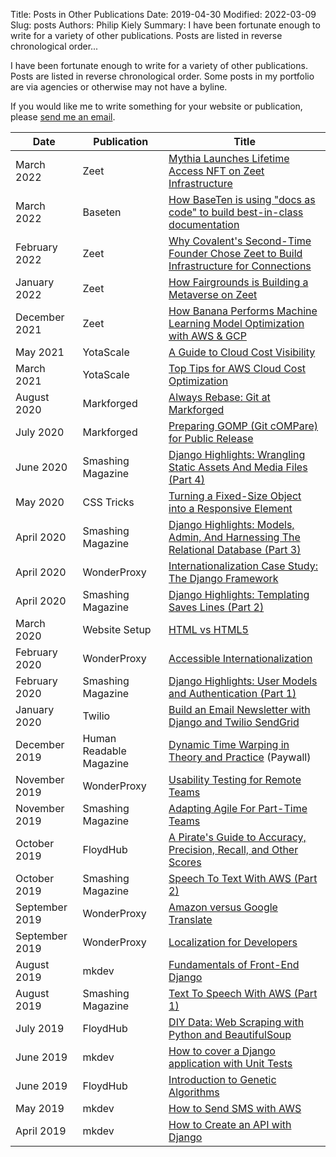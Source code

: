 Title: Posts in Other Publications
Date: 2019-04-30
Modified: 2022-03-09
Slug: posts
Authors: Philip Kiely
Summary: I have been fortunate enough to write for a variety of other publications. Posts are listed in reverse chronological order...

I have been fortunate enough to write for a variety of other publications. Posts are listed in reverse chronological order. Some posts in my portfolio are via agencies or otherwise may not have a byline.

If you would like me to write something for your website or publication, please [send me an email](mailto:philip@kiely.xyz).

Date | Publication | Title
--- | --- | ---
March 2022 | Zeet | [Mythia Launches Lifetime Access NFT on Zeet Infrastructure](https://blog.zeet.co/mythia/)
March 2022 | Baseten | [How BaseTen is using "docs as code" to build best-in-class documentation](https://blog.baseten.co/docs-as-code/)
February 2022 | Zeet | [Why Covalent's Second-Time Founder Chose Zeet to Build Infrastructure for Connections](https://blog.zeet.co/covalent/)
January 2022 | Zeet | [How Fairgrounds is Building a Metaverse on Zeet](https://blog.zeet.co/fairgrounds/)
December 2021 | Zeet | [How Banana Performs Machine Learning Model Optimization with AWS &amp; GCP](https://blog.zeet.co/banana/)
May 2021 | YotaScale | [A Guide to Cloud Cost Visibility](https://yotascale.com/cloud-cost-visibility-guide/)
March 2021 | YotaScale | [Top Tips for AWS Cloud Cost Optimization](https://yotascale.com/tips-for-cost-optimization/)
August 2020 | Markforged | [Always Rebase: Git at Markforged](https://engineering.markforged.com/#/blog/post/git_at_markforged)
July 2020 | Markforged | [Preparing GOMP (Git cOMPare) for Public Release](https://engineering.markforged.com/#/blog/post/preparing_gomp)
June 2020 | Smashing Magazine | [Django Highlights: Wrangling Static Assets And Media Files (Part 4)](https://www.smashingmagazine.com/2020/06/django-highlights-wrangling-static-assets-media-files-part-4/)
May 2020 | CSS Tricks | [Turning a Fixed-Size Object into a Responsive Element](https://css-tricks.com/turning-a-fixed-size-object-into-a-responsive-element/)
April 2020  | Smashing Magazine  | [Django Highlights: Models, Admin, And Harnessing The Relational Database (Part 3)](https://www.smashingmagazine.com/2020/04/django-highlights-models-admin-relational-database/) 
April 2020  | WonderProxy  |  [Internationalization Case Study: The Django Framework](https://wonderproxy.com/blog/internationalization-with-django/)
April 2020  | Smashing Magazine  |  [Django Highlights: Templating Saves Lines (Part 2)](https://www.smashingmagazine.com/2020/04/django-highlights-templating-saves-lines/)
March 2020  | Website Setup  |  [HTML vs HTML5](https://websitesetup.org/html-vs-html5/)
February 2020  |  WonderProxy  |  [Accessible Internationalization](https://wonderproxy.com/blog/accessible-internationalization/)
February 2020  |  Smashing Magazine  |  [Django Highlights: User Models and Authentication (Part 1)](https://www.smashingmagazine.com/2020/02/django-highlights-user-models-authentication/)
January 2020  |  Twilio | [Build an Email Newsletter with Django and Twilio SendGrid](https://www.twilio.com/blog/build-email-newsletter-django-twilio-sendgrid)
December 2019  | Human Readable Magazine  | [Dynamic Time Warping in Theory and Practice](https://humanreadablemag.com/issues/1/articles/dynamic-time-warping-in-theory-and-practice) (Paywall) 
November 2019  | WonderProxy  |  [Usability Testing for Remote Teams](https://wonderproxy.com/blog/remote-usability-testing/)
November 2019  | Smashing Magazine  |  [Adapting Agile For Part-Time Teams](https://www.smashingmagazine.com/2019/11/adapting-agile-part-time-teams/)
October 2019  | FloydHub  |  [A Pirate's Guide to Accuracy, Precision, Recall, and Other Scores](https://blog.floydhub.com/a-pirates-guide-to-accuracy-precision-recall-and-other-scores/)
October 2019  | Smashing Magazine  |  [Speech To Text With AWS (Part 2)](https://www.smashingmagazine.com/2019/10/text-to-speech-aws-part-2/)
September 2019  | WonderProxy  |  [Amazon versus Google Translate](https://wonderproxy.com/blog/amazon-vs-google-translate/)
September 2019  | WonderProxy  |  [Localization for Developers](https://wonderproxy.com/blog/localization-for-developers/)
August 2019  | mkdev  |  [Fundamentals of Front-End Django](https://mkdev.me/en/posts/fundamentals-of-front-end-django)
August 2019  | Smashing Magazine |  [Text To Speech With AWS (Part 1)](https://www.smashingmagazine.com/2019/08/text-to-speech-aws/)
July 2019 | FloydHub | [DIY Data: Web Scraping with Python and BeautifulSoup](https://blog.floydhub.com/web-scraping-with-python/)
June 2019  | mkdev  | [How to cover a Django application with Unit Tests](https://mkdev.me/en/posts/how-to-cover-django-application-with-unit-tests) 
June 2019 | FloydHub | [Introduction to Genetic Algorithms](https://blog.floydhub.com/introduction-to-genetic-algorithms/)
May 2019  | mkdev  |  [How to Send SMS with AWS](https://mkdev.me/en/posts/how-to-send-sms-messages-with-aws-lambda-sns-and-python-3)
April 2019  | mkdev  |  [How to Create an API with Django](https://mkdev.me/en/posts/how-to-create-an-api-with-django)  
